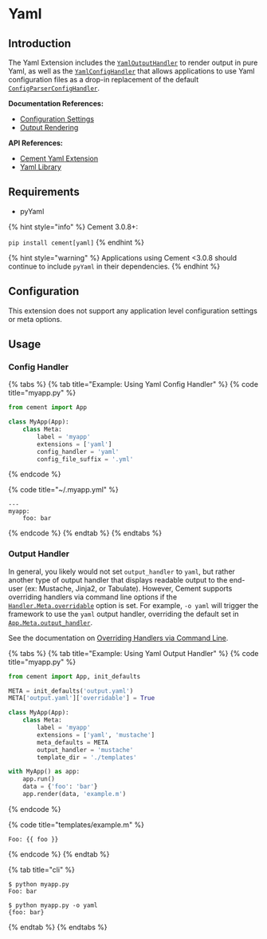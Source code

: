 # Yaml

## Introduction

The Yaml Extension includes the [`YamlOutputHandler`](http://cement.readthedocs.io/en/3.0/api/ext/ext\_yaml/#cement.ext.ext\_yaml.YamlOutputHandler) to render output in pure Yaml, as well as the [`YamlConfigHandler`](http://cement.readthedocs.io/en/3.0/api/ext/ext\_yaml/#cement.ext.ext\_yaml.YamlConfigHandler) that allows applications to use Yaml configuration files as a drop-in replacement of the default [`ConfigParserConfigHandler`](https://cement.readthedocs.io/en/3.0/api/ext/ext\_configparser/#cement.ext.ext\_configparser.ConfigParserConfigHandler).

**Documentation References:**

* [Configuration Settings](../core-foundation/configuration-settings.md)
* [Output Rendering](../core-foundation/output-rendering.md)

**API References:**

* [Cement Yaml Extension](https://cement.readthedocs.io/en/3.0/api/ext/ext\_yaml/)
* [Yaml Library](https://pyyaml.org/wiki/PyYAMLDocumentation)

## Requirements

* pyYaml

{% hint style="info" %}
Cement 3.0.8+:

`pip install cement[yaml]`
{% endhint %}

{% hint style="warning" %}
Applications using Cement <3.0.8 should continue to include `pyYaml` in their dependencies.
{% endhint %}

## Configuration

This extension does not support any application level configuration settings or meta options.

## Usage

### Config Handler

{% tabs %}
{% tab title="Example: Using Yaml Config Handler" %}
{% code title="myapp.py" %}
```python
from cement import App

class MyApp(App):
    class Meta:
        label = 'myapp'
        extensions = ['yaml']
        config_handler = 'yaml'
        config_file_suffix = '.yml'
```
{% endcode %}

{% code title="~/.myapp.yml" %}
```
---
myapp:
    foo: bar
```
{% endcode %}
{% endtab %}
{% endtabs %}

### Output Handler

In general, you likely would not set `output_handler` to `yaml`, but rather another type of output handler that displays readable output to the end-user (ex: Mustache, Jinja2, or Tabulate). However, Cement supports overriding handlers via command line options if the [`Handler.Meta.overridable`](http://cement.readthedocs.io/en/3.0/api/core/handler/#cement.core.handler.Handler.Meta.overridable) option is set. For example, `-o yaml` will trigger the framework to use the `yaml` output handler, overriding the default set in [`App.Meta.output_handler`](http://cement.readthedocs.io/en/3.0/api/core/foundation/#cement.core.foundation.App.Meta.output\_handler).

See the documentation on [Overriding Handlers via Command Line](../core-foundation/interfaces-and-handlers.md#overriding-handlers-via-command-line).

{% tabs %}
{% tab title="Example: Using Yaml Output Handler" %}
{% code title="myapp.py" %}
```python
from cement import App, init_defaults

META = init_defaults('output.yaml')
META['output.yaml']['overridable'] = True

class MyApp(App):
    class Meta:
        label = 'myapp'
        extensions = ['yaml', 'mustache']
        meta_defaults = META
        output_handler = 'mustache'
        template_dir = './templates'

with MyApp() as app:
    app.run()
    data = {'foo': 'bar'}
    app.render(data, 'example.m')
```
{% endcode %}

{% code title="templates/example.m" %}
```
Foo: {{ foo }}
```
{% endcode %}
{% endtab %}

{% tab title="cli" %}
```
$ python myapp.py
Foo: bar

$ python myapp.py -o yaml
{foo: bar}
```
{% endtab %}
{% endtabs %}
